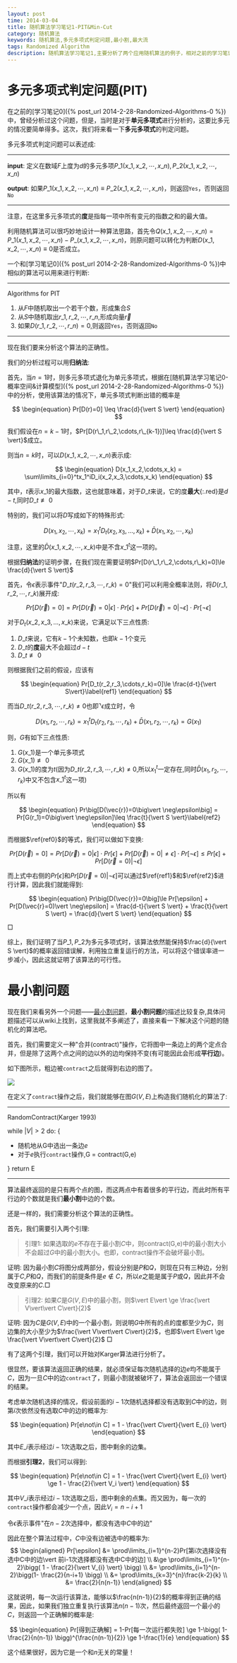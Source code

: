 ```yaml
---
layout: post
time: 2014-03-04
title: 随机算法学习笔记1-PIT&Min-Cut
category: 随机算法
keywords: 随机算法,多元多项式判定问题,最小割,最大流
tags: Randomized Algorithm
description: 随机算法学习笔记1,主要分析了两个应用随机算法的例子，相对之前的学习笔记0中的例子，本次笔记中的两个例子要相对复杂一些，且更加有趣。
---
```


# 多元多项式判定问题(PIT)

在之前的[学习笔记0]({% post_url 2014-2-28-Randomized-Algorithms-0 %})中，曾经分析过这个问题，但是，当时是对于**单元多项式**进行分析的，这要比多元的情况要简单得多。这次，我们将来看一下**多元多项式**的判定问题。

多元多项式判定问题可以表述成:

----------------

**input**: 定义在数域$F$上度为$d$的多元多项$P\_1(x\_1,x\_2,\cdots,x\_n),P\_2(x\_1,x\_2,\cdots,x\_n)$

**output**: 如果$P\_1(x\_1,x\_2,\cdots,x\_n) \equiv P\_2(x\_1,x\_2,\cdots,x\_n)$，则返回`Yes`，否则返回`No`

------------

注意，在这里多元多项式的**度**是指每一项中所有变元的指数之和的最大值。

利用随机算法可以很巧妙地设计一种算法思路，首先令$Q(x\_1,x\_2,\cdots,x\_n)=P\_1(x\_1,x\_2,\cdots,x\_n)-P\_(x\_1,x\_2,\cdots,x\_n)$，则原问题可以转化为判断$D(x\_1,x\_2,\cdots,x\_n)\equiv 0$是否成立。

一个和[学习笔记0]({% post_url 2014-2-28-Randomized-Algorithms-0 %})中相似的算法可以用来进行判断:

------------
Algorithms for PIT

1. 从$F$中随机取出一个若干个数，形成集合$S$
2. 从$S$中随机取出$r\_1,r\_2,\cdots,r\_n$,形成向量$\vec{r}$
3.  如果$D(r\_1,r\_2,\cdots,r\_n)=0$,则返回`Yes`，否则返回`No`

--------------------

现在我们要来分析这个算法的正确性。

我们的分析过程可以用**归纳法**:

首先，当$n=1$时，则多元多项式退化为单元多项式，根据在[随机算法学习笔记0-概率空间&计算模型]({% post_url  2014-2-28-Randomized-Algorithms-0 %})中的分析，使用该算法的情况下，单元多项式判断出错的概率是

$$
\begin{equation}
Pr[D(r)=0] \leq \frac{d}{\vert S \vert}
\end{equation}
$$

我们假设在$n=k-1$时，$Pr[D(r\_1,r\_2,\cdots,r\_{k-1})]\leq \frac{d}{\vert S \vert}$成立。

则当$n=k$时，可以$D(x\_1,x\_2,\cdots,x\_n)$表示成:

$$
\begin{equation}
D(x_1,x_2,\cdots,x_k) = \sum\limits_{i=0}^tx_1^iD_i(x_2,x_3,\cdots,x_k)
\end{equation}
$$

其中，$t$表示$x\_1$的最大指数，这也就意味着，对于$D\_t$来说，它的度**最大**{:.red}是$d-t$,同时$D\_t\not\equiv 0$

特别的，我们可以将$D$写成如下的特殊形式:

$$
\begin{equation}
D(x_1,x_2,\cdots,x_k) = x_1^tD_t(x_2,x_3,\dots,x_k) + \bar{D}(x_1,x_2,\cdots,x_k)
\end{equation}
$$

注意，这里的$\bar{D}(x\_1,x\_2,\cdots,x\_k)$中是不含$x\_1^t$这一项的。


根据**归纳法**的证明步骤，在我们现在需要证明$Pr[D(r\_1,r\_2,\cdots,r\_k)=0]\le \frac{d}{\vert S \vert}$

首先，令$\epsilon$表示事件"$D\_t(r\_2,r\_3,\cdots,r\_k)=0$"我们可以利用全概率法则，将$D(r\_1,r\_2,\cdots,r\_k)$展开成:

$$
\begin{equation}
Pr[D(\vec{r})=0] = Pr[D(\vec{r})=0\vert \epsilon]\cdot Pr[\epsilon] + Pr[D(\vec{r})=0\vert \neg\epsilon]\cdot Pr[\neg\epsilon] \label{ref0}
\end{equation}
$$


对于$D_t(x\_2,x\_3,\dots,x\_k)$来说，它满足以下三点性质:

1. $D\_t$来说，它有$k-1$个未知数，也即$k-1$个变元
2. $D\_t$的**度**最大不会超过$d-t$
3. $D\_t\not\equiv 0$

则根据我们之前的假设，应该有

$$
\begin{equation}
Pr[D_t(r_2,r_3,\cdots,r_k)=0]\le \frac{d-t}{\vert S\vert}\label{ref1}
\end{equation}
$$


而当$D\_t(r\_2,r\_3,\cdots,r\_k)\neq 0$也即$\urcorner\epsilon$成立时，令

$$
\begin{equation}
D(x_1,r_2,\cdots,r_k) = x_1^tD_t(r_2,r_3,\cdots,r_k) + \bar{D}(x_1,r_2,\cdots,r_k) = G(x_1)
\end{equation}
$$

则，$G$有如下三点性质:

1. $G(x\_1)$是一个单元多项式
2. $G(x\_1)\not\equiv 0$
3. $G(x\_1)$的度为$t$(因为$D\_t(r\_2,r\_3,\cdots,r\_k)\neq 0$,所以$x_1^t$一定存在,同时$\bar{D}(x_1,r_2,\cdots,r_k)$中又不包含$x\_1^t$这一项)

所以有

$$
\begin{equation}
Pr\big[D(\vec{r})=0\big\vert \neg\epsilon\big] = Pr[G(r_1)=0\big\vert \neg\epsilon]\leq \frac{t}{\vert S \vert}\label{ref2}
\end{equation}
$$


而根据$\ref{ref0}$的等式，我们可以做如下变换:

$$
\begin{equation}
Pr\big[D(\vec{r})=0\big] = Pr\big[D(\vec{r})=0\big\vert \epsilon\big]\cdot Pr\big[\epsilon\big] + Pr\big[D(\vec{r})=0\big\vert \neq\epsilon\big]\cdot Pr\big[\neg\epsilon]  \leq Pr[\epsilon] + Pr[D(\vec{r}=0)\vert \neg\epsilon]
\end{equation}
$$

而上式中右侧的$Pr[\epsilon]$和$Pr[D(\vec{r}=0)\vert \neg\epsilon]$可以通过$\ref{ref1}$和$\ref{ref2}$进行计算，因此我们就能得到:

$$
\begin{equation}
Pr\big[D(\vec{r})=0\big]\le Pr[\epsilon] + Pr[D(\vec{r}=0)\vert \neg\epsilon] = \frac{d-t}{\vert S \vert} + \frac{t}{\vert S \vert} = \frac{d}{\vert S \vert}
\end{equation}
$$

$\Box$


综上，我们证明了当$P\_1,P\_2$为多元多项式时，该算法依然能保持$\frac{d}{\vert S \vert}$的概率返回错误解，利用独立重复运行的方法，可以将这个错误率进一步减小，因此这就证明了该算法的可行性。

# 最小割问题


现在我们来看另外一个问题——[最小割问题][min-cut]，**最小割问题**的描述比较复杂,具体问题描述可以从wiki上找到，这里我就不多阐述了，直接来看一下解决这个问题的随机化的算法吧。

首先，我们需要定义一种"合并(contract)"操作，它将图中一条边上的两个定点合并，但是除了这两个点之间的边以外的边均保持不变(有可能因此会形成**平行边**)。

如下图所示，粗边被`contract`之后就得到右边的图了。

![](/assets/image/posts/2014-3-6-Randomized-Algorithms-1-0.png)


在定义了`contract`操作之后，我们就能够在图$G(V,E)$上构造我们随机化的算法了:


------------
RandomContract(Karger 1993)

while $\vert V \vert > 2$ do:
{

- 随机地从G中选出一条边$e$
- 对于$e$执行`contract`操作,G = contract(G,e)

}
return E

--------------------

算法最终返回的是只有两个点的图，而这两点中有着很多的平行边，而此时所有平行边的个数就是我们**最小割**中边的个数。

还是一样的，我们需要分析这个算法的正确性。

首先，我们需要引入两个引理:

> 引理1: 如果选取的$e$不存在于最小割$C$中，则contract(G,e)中的最小割大小不会超过$G$中的最小割大小。也即，contract操作不会破坏最小割。

证明: 因为最小割$C$将图分成两部分，假设分别是$P$和$Q$，则现在只有三种边，分别属于$C$,$P$和$Q$，而我们的前提条件是$e\not\in C$，所以$e$之能是属于$P$或$Q$，因此并不会改变原来的$C$.$\Box$


> 引理2: 如果$C$是$G(V,E)$中的最小割，则$\vert E\vert \ge \frac{\vert V\vert\vert C\vert}{2}$

证明: 因为$C$是$G(V,E)$中的一个最小割，则说明$G$中所有的点的度都至少为$C$，则边集的大小至少为$\frac{\vert V\vert\vert C\vert}{2}$，也即$\vert E\vert \ge \frac{\vert V\vert\vert C\vert}{2}$ $\Box$

有了这两个引理，我们可以开始对Karger算法进行分析了。

很显然，要该算法返回正确的结果，就必须保证每次随机选择的边$e$均不能属于$C$，因为一旦$C$中的边`contract`了，则最小割就被破坏了，算法会返回出一个错误的结果。

考虑单次随机选择的情况，假设前面的$i-1$次随机选择都没有选取到$C$中的边，则第$i$次依然没有选取$C$中的边的概率为:

$$
\begin{equation}
Pr[e\not\in C] = 1 - \frac{\vert C\vert}{\vert E_{i} \vert}
\end{equation}
$$

其中$E\_{i}$表示经过$i-1$次选取之后，图中剩余的边集。

而根据**引理2**，我们可以得到:

$$
\begin{equation}
Pr[e\not\in C] = 1 - \frac{\vert C\vert}{\vert E_{i} \vert} \ge 1 - \frac{2}{\vert V_i \vert}
\end{equation}
$$


其中$V\_{i}$表示经过$i-1$次选取之后，图中剩余的点集。而又因为，每一次的`contract`操作都会减少一个点，因此$V_i = n-i+1$

令$\epsilon$表示事件"在$n-2$次选择中，都没有选中$C$中的边"

因此在整个算法过程中，$C$中没有边被选中的概率为:
$$
\begin{aligned}
Pr[\epsilon] &= \prod\limits_{i=1}^{n-2}Pr[第i次选择没有选中C中的边\vert 前i-1次选择都没有选中C中的边] \\
&\ge \prod\limits_{i=1}^{n-2}\bigg( 1 - \frac{2}{\vert V_{i} \vert} \bigg) \\
&= \prod\limits_{i=1}^{n-2}\bigg(1- \frac{2}{n-i+1} \bigg) \\
&= \prod\limits_{k=3}^{n}\frac{k-2}{k} \\
&= \frac{2}{n(n-1)}
\end{aligned}
$$

这就说明，每一次运行该算法，能够以$\frac{n(n-1)}{2}$的概率得到正确的结果，因此，如果我们独立重复执行该算法$n(n-1)$次，然后最终返回一个最小的$C$，则返回一个正确解的概率是:

$$
\begin{equation}
Pr[得到正确解] = 1-Pr[每一次运行都失败] \ge 1-\bigg( 1- \frac{2}{n(n-1)} \bigg)^{\frac{n(n-1)}{2}} \ge 1-\frac{1}{e}
\end{equation}
$$

这个结果很好，因为它是一个和$n$无关的常量！

[min-cut]: http://en.wikipedia.org/wiki/Min-cut




